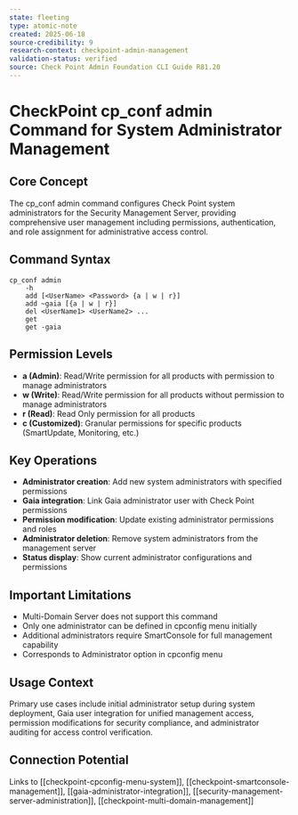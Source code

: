 ```yaml
---
state: fleeting
type: atomic-note
created: 2025-06-18
source-credibility: 9
research-context: checkpoint-admin-management
validation-status: verified
source: Check Point Admin Foundation CLI Guide R81.20
---
```


# CheckPoint cp_conf admin Command for System Administrator Management

## Core Concept
The cp_conf admin command configures Check Point system administrators for the Security Management Server, providing comprehensive user management including permissions, authentication, and role assignment for administrative access control.

## Command Syntax
```
cp_conf admin
    -h
    add [<UserName> <Password> {a | w | r}]
    add ~gaia [{a | w | r}]
    del <UserName1> <UserName2> ...
    get
    get -gaia
```

## Permission Levels
- **a (Admin)**: Read/Write permission for all products with permission to manage administrators
- **w (Write)**: Read/Write permission for all products without permission to manage administrators  
- **r (Read)**: Read Only permission for all products
- **c (Customized)**: Granular permissions for specific products (SmartUpdate, Monitoring, etc.)

## Key Operations
- **Administrator creation**: Add new system administrators with specified permissions
- **Gaia integration**: Link Gaia administrator user with Check Point permissions
- **Permission modification**: Update existing administrator permissions and roles
- **Administrator deletion**: Remove system administrators from the management server
- **Status display**: Show current administrator configurations and permissions

## Important Limitations
- Multi-Domain Server does not support this command
- Only one administrator can be defined in cpconfig menu initially
- Additional administrators require SmartConsole for full management capability
- Corresponds to Administrator option in cpconfig menu

## Usage Context
Primary use cases include initial administrator setup during system deployment, Gaia user integration for unified management access, permission modifications for security compliance, and administrator auditing for access control verification.

## Connection Potential
Links to [[checkpoint-cpconfig-menu-system]], [[checkpoint-smartconsole-management]], [[gaia-administrator-integration]], [[security-management-server-administration]], [[checkpoint-multi-domain-management]]